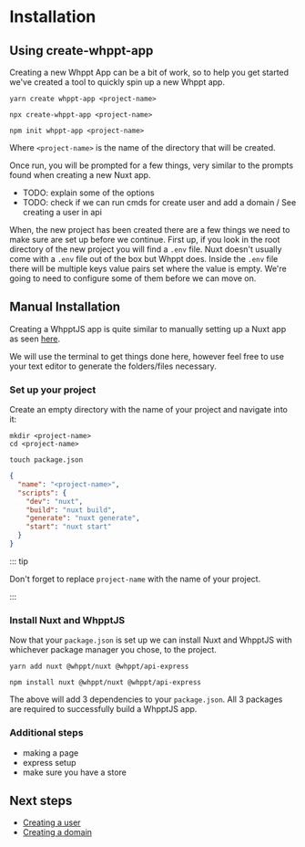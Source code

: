 # Installation

## Using create-whppt-app

Creating a new Whppt App can be a bit of work, so to help you get started we've created a tool to quickly
spin up a new Whppt app.

<CodeGroup>

<code-block title="Yarn">

```shell
yarn create whppt-app <project-name>
```

</code-block>

<code-block title="npx">

```shell
npx create-whppt-app <project-name>
```

</code-block>

<code-block title="npm">

```shell
npm init whppt-app <project-name>
```

</code-block>

</CodeGroup>

Where `<project-name>` is the name of the directory that will be created.

Once run, you will be prompted for a few things, very similar to the prompts found when creating a
new Nuxt app.

- TODO: explain some of the options
- TODO: check if we can run cmds for create user and add a domain / See creating a user in api

When, the new project has been created there are a few things we need to make sure are set up before we continue.
First up, if you look in the root directory of the new project you will find a `.env` file. Nuxt doesn't usually
come with a `.env` file out of the box but Whppt does. Inside the `.env` file there will be multiple keys value pairs
set where the value is empty. We're going to need to configure some of them before we can move on.

## Manual Installation

Creating a WhpptJS app is quite similar to manually setting up a Nuxt app as seen [here](https://nuxtjs.org/docs/2.x/get-started/installation#manual-installation).

We will use the terminal to get things done here, however feel free to use your text editor to generate the folders/files necessary.

### Set up your project

Create an empty directory with the name of your project and navigate into it:

```shell
mkdir <project-name>
cd <project-name>
```

```shell
touch package.json
```

```json
{
  "name": "<project-name>",
  "scripts": {
    "dev": "nuxt",
    "build": "nuxt build",
    "generate": "nuxt generate",
    "start": "nuxt start"
  }
}
```

::: tip

Don't forget to replace `project-name` with the name of your project.

:::

### Install Nuxt and WhpptJS

Now that your `package.json` is set up we can install Nuxt and WhpptJS with whichever package manager you chose, to the project.

<CodeGroup>

<CodeBlock title="Yarn">

```shell
yarn add nuxt @whppt/nuxt @whppt/api-express
```

</CodeBlock>

<CodeBlock title="npm">

```shell
npm install nuxt @whppt/nuxt @whppt/api-express
```

</CodeBlock>

</CodeGroup>

The above will add 3 dependencies to your `package.json`. All 3 packages are required to successfully build a WhpptJS app.

### Additional steps

- making a page
- express setup
- make sure you have a store

## Next steps

- [Creating a user](/guide/gettingStarted/authentication)
- [Creating a domain](/guide/gettingStarted/domains)
